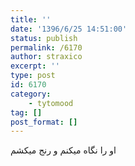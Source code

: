 ```yaml
---
title: ''
date: '1396/6/25 14:51:00'
status: publish
permalink: /6170
author: straxico
excerpt: ''
type: post
id: 6170
category:
    - tytomood
tag: []
post_format: []
---
```

او را نگاه میکنم و رنج میکشم